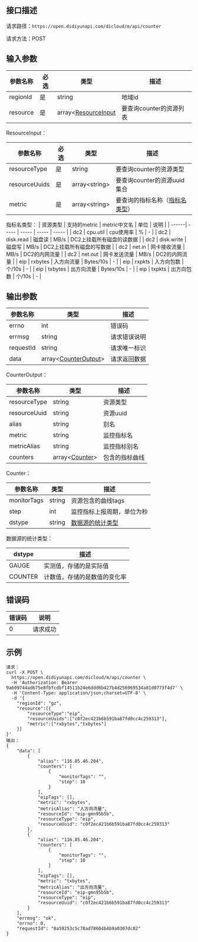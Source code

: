## 接口描述
请求路径：`https://open.didiyunapi.com/dicloud/m/api/counter`

请求方法：POST
## 输入参数
|参数名称 | 必选 | 类型 | 描述|
|--------|-----|-----|-----|
| regionId | 是 | string | 地域id |
| resource | 是 | array<[ResourceInput](#ResourceInput) | 要查询counter的资源列表 |


<span id="ResourceInput"></span>
ResourceInput：

|参数名称 | 必选 | 类型 | 描述|
|--------|-----|-----|-----|
| resourceType | 是 | string | 要查询counter的资源类型 |
| resourceUuids | 是 | array&lt;string&gt; | 要查询counter的资源uuid集合 |
| metric | 是 | array&lt;string&gt; | 要查询的指标名称（[指标名类型](#MetricEnum)） |

<span id="MetricEnum"></span>
指标名类型：
| 资源类型 | 支持的metric | metric中文名 | 单位 | 说明 |
| ------| ----- | ----- | ----- | ----- |
| dc2 | cpu.util   | cpu使用率      |  % | - |
| dc2 | disk.read  | 磁盘读	       | MB/s | DC2上挂载所有磁盘的读数据 | 
| dc2 | disk.write | 磁盘写         | MB/s | DC2上挂载所有磁盘的写数据 |
| dc2 | net.in     | 网卡接收流量    | MB/s | DC2的内网流量  |
| dc2 | net.out    | 网卡发送流量	    | MB/s | DC2的内网流量 |
| eip | rxbytes    | 入方向流量      | Bytes/10s | -  |
| eip | rxpkts     | 入方向包数	    | 个/10s | - |
| eip | txbytes     | 出方向流量	    | Bytes/10s | - |
| eip | txpkts     | 出方向包数	    | 	个/10s | - |



## 输出参数
|参数名称  | 类型 | 描述 |
|--------|-----|-----|
|errno | int  |错误码 |
|errmsg|string|请求错误说明   |
|requestId |string|请求唯一标识 |
|data | array<[CounterOutput](#CounterOutput)>   | 请求返回数据|

<span id="CounterOutput"></span>
CounterOutput：

|参数名称 | 类型 | 描述|
|--------|-----|-----|
| resourceType     |   string  |   资源类型     |
| resourceUuid     |   string  |   资源uuid     |
| alias     |   string  |   别名     |
| metric     |  string  |   监控指标名     |
| metricAlias     |   string  |   监控指标别名     |
| counters | array<[Counter](#Counter)> | 包含的指标曲线 |

<span id="Counter"></span>
Counter：

|参数名称 | 类型 | 描述|
|--------|-----|-----|
| monitorTags     |   string  |   资源包含的曲线tags     |
| step  |   int |  监控指标上报周期，单位为秒 | 
| dstype | string |  [数据源的统计类型](#DstypeEnum) | 

<span id="DstypeEnum"></span>
数据源的统计类型：

|dstype | 描述 |
| ----- | ----- |
| GAUGE |   实测值，存储的是实际值   |
| COUNTER  |  计数值，存储的是数值的变化率 |  


## 错误码
|错误码 | 说明    |
|------|--------|
| 0    | 请求成功  |


## 示例

```
请求：
curl -X POST \
  https://open.didiyunapi.com/dicloud/m/api/counter \
  -H 'Authorization: Bearer 9a609744ad675e8fbfcdbf14511b24e6ddd6b427b4d256969534a81d0773f4d7' \
  -H 'Content-Type: application/json;charset=UTF-8' \
  -d '{
    "regionId": "gz",
    "resource":[{
    	"resourceType":"eip",
    	"resourceUuids":["c0f2ec421b6b591ba87fd0cc4c259313"],
    	"metric":["rxbytes","txbytes"]
    }]
}'
输出：
{
    "data": [
        {
            "alias": "116.85.46.204",
            "counters": [
                {
                    "monitorTags": "",
                    "step": 10
                }
            ],
            "eipTags": [],
            "metric": "rxbytes",
            "metricAlias": "入方向流量",
            "resourceId": "eip-gmn95b5b",
            "resourceType": "eip",
            "resourceUuid": "c0f2ec421b6b591ba87fd0cc4c259313"
        },
        {
            "alias": "116.85.46.204",
            "counters": [
                {
                    "monitorTags": "",
                    "step": 10
                }
            ],
            "eipTags": [],
            "metric": "txbytes",
            "metricAlias": "出方向流量",
            "resourceId": "eip-gmn95b5b",
            "resourceType": "eip",
            "resourceUuid": "c0f2ec421b6b591ba87fd0cc4c259313"
        }
    ],
    "errmsg": "ok",
    "errno": 0,
    "requestId": "0a59253c5c78ad78604b4b9a0307dc02"
}
```
